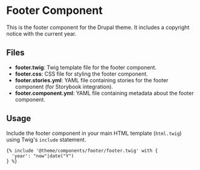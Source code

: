 # Footer Component

This is the footer component for the Drupal theme. It includes a copyright notice with the current year.

## Files

- **footer.twig**: Twig template file for the footer component.
- **footer.css**: CSS file for styling the footer component.
- **footer.stories.yml**: YAML file containing stories for the footer component (for Storybook integration).
- **footer.component.yml**: YAML file containing metadata about the footer component.

## Usage

Include the footer component in your main HTML template (`html.twig`) using Twig's `include` statement.

```twig
{% include '@theme/components/footer/footer.twig' with {
  'year': "now"|date("Y")
} %}
